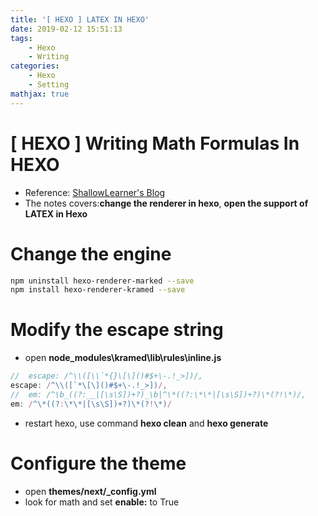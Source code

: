```yaml
---
title: '[ HEXO ] LATEX IN HEXO'
date: 2019-02-12 15:51:13
tags:
	- Hexo
	- Writing
categories:
	- Hexo
	- Setting
mathjax: true
---
```


# [ HEXO ] Writing Math Formulas In HEXO

- Reference: [ShallowLearner's Blog](https://www.jianshu.com/p/7ab21c7f0674)
- The notes covers:**change the renderer in hexo**, **open the support of LATEX in Hexo**

<!--more-->

# Change the engine

```bash
npm uninstall hexo-renderer-marked --save
npm install hexo-renderer-kramed --save
```

# Modify the escape string

- open **node_modules\kramed\lib\rules\inline.js**

```js
//  escape: /^\\([\\`*{}\[\]()#$+\-.!_>])/,
escape: /^\\([`*\[\]()#$+\-.!_>])/,
//  em: /^\b_((?:__|[\s\S])+?)_\b|^\*((?:\*\*|[\s\S])+?)\*(?!\*)/,
em: /^\*((?:\*\*|[\s\S])+?)\*(?!\*)/
```

- restart hexo, use command **hexo clean** and **hexo generate**

# Configure the theme

- open **themes/next/_config.yml**
- look for math and set **enable:** to True